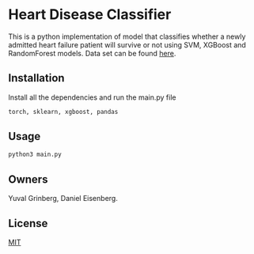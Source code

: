 # Heart Disease Classifier

This is a python implementation of model that classifies whether a newly admitted heart failure patient will survive or not using SVM, XGBoost and RandomForest models. Data set can be found [here](https://www.kaggle.com/jackleenrasmybareh/heart-failure).

## Installation

Install all the dependencies and run the main.py file

```bash
torch, sklearn, xgboost, pandas
```

## Usage

```python
python3 main.py
```

## Owners
Yuval Grinberg, Daniel Eisenberg.


## License
[MIT](https://choosealicense.com/licenses/mit/)
